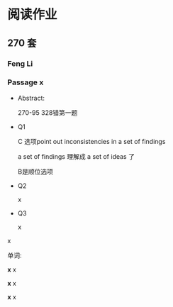 # 阅读作业

## 270 套

### Feng Li

### Passage x

- Abstract:

  270-95 328错第一题

- Q1

  C 选项point out inconsistencies in a set of findings 

  a set of findings  理解成 a set of ideas 了 

  B是顺位选项

- Q2

  x

- Q3

  x

x

单词:

**x** x

**x** x

**x** x